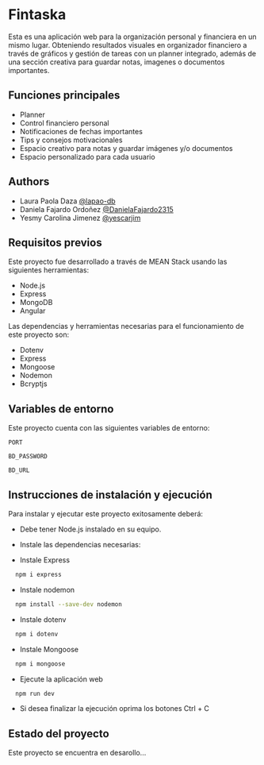 
# Fintaska

Esta es una aplicación web para la organización personal y financiera en un mismo lugar. Obteniendo resultados visuales en organizador financiero a través de gráficos y gestión de tareas con un planner integrado, además de una sección creativa para guardar notas, imagenes o documentos importantes.

## Funciones principales

- Planner
- Control financiero personal
- Notificaciones de fechas importantes
- Tips y consejos motivacionales
- Espacio creativo para notas y guardar imágenes y/o documentos
- Espacio personalizado para cada usuario


## Authors

- Laura Paola Daza [@lapao-db](https://github.com/lapao-db)
- Daniela Fajardo Ordoñez [@DanielaFajardo2315](https://github.com/DanielaFajardo2315)
- Yesmy Carolina Jimenez [@yescarjim](https://github.com/yescarjim/)

## Requisitos previos

Este proyecto fue desarrollado a través de MEAN Stack usando las siguientes herramientas:

- Node.js
- Express
- MongoDB
- Angular

Las dependencias y herramientas necesarias para el funcionamiento de este proyecto son:

- Dotenv
- Express
- Mongoose
- Nodemon
- Bcryptjs

## Variables de entorno

Este proyecto cuenta con las siguientes variables de entorno:

`PORT`

`BD_PASSWORD`

`BD_URL`

## Instrucciones de instalación y ejecución

Para instalar y ejecutar este proyecto exitosamente deberá:

- Debe tener Node.js instalado en su equipo.
- Instale las dependencias necesarias:

- Instale Express

```bash
  npm i express
```
- Instale nodemon

```bash
  npm install --save-dev nodemon
```
- Instale dotenv

```bash
  npm i dotenv
```
- Instale Mongoose

```bash
  npm i mongoose
```
- Ejecute la aplicación web

```bash
  npm run dev
```
- Si desea finalizar la ejecución oprima los botones Ctrl + C
## Estado del proyecto

Este proyecto se encuentra en desarollo...